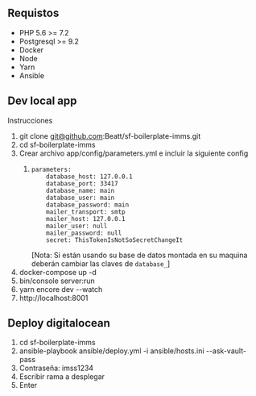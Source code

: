 Requistos
---------

* PHP 5.6 >= 7.2
* Postgresql >= 9.2
* Docker
* Node
* Yarn
* Ansible


Dev local app
--------------

Instrucciones

1. git clone git@github.com:Beatt/sf-boilerplate-imms.git
2. cd sf-boilerplate-imms
3. Crear archivo app/config/parameters.yml e incluir la siguiente config
    1. ```
       parameters:
           database_host: 127.0.0.1
           database_port: 33417
           database_name: main
           database_user: main
           database_password: main
           mailer_transport: smtp
           mailer_host: 127.0.0.1
           mailer_user: null
           mailer_password: null
           secret: ThisTokenIsNotSoSecretChangeIt
       ```
       [Nota: Si están usando su base de datos montada en su maquina deberán cambiar las claves de `database_`]
4. docker-compose up -d
5. bin/console server:run
6. yarn encore dev --watch
7. http://localhost:8001

Deploy digitalocean
--------------

1. cd sf-boilerplate-imms
2. ansible-playbook ansible/deploy.yml -i ansible/hosts.ini --ask-vault-pass
3. Contraseña: imss1234
4. Escribir rama a desplegar
5. Enter
